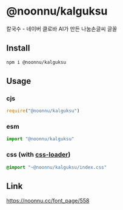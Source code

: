 # @noonnu/kalguksu
칼국수 - 네이버 클로바 AI가 만든 나눔손글씨 글꼴

## Install
```sh
npm i @noonnu/kalguksu
```
## Usage
### cjs
```js
require("@noonnu/kalguksu")
```
### esm
```js
import "@noonnu/kalguksu"
```
### css (with [css-loader](https://github.com/webpack-contrib/css-loader))
```css
@import "~@noonnu/kalguksu/index.css"
```

## Link
https://noonnu.cc/font_page/558